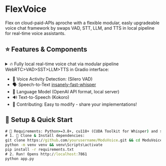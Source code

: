 # FlexVoice
Flex on cloud-paid-APIs aproche with a flexible modular, easly upgradeable voice chat framework by swaps VAD, STT, LLM, and TTS in local pipeline for real-time voice assistants.

## ⭐ Features & Components

<details><summary>🔥 Fully local real-time voice chat via modular pipeline WebRTC>VAD>SST>LLM>TTS in Gradio interface:</summary>


## 📐 Structured Architecture in independent modules:
```python
def process_pipeline(audio, conversation):
    # 1. Voice Activity Detection: Audio array -> `check_vad()` ->  Boolean (speech detected)
    # 2. Speech-to-Text: Audio array -> `load_stt_models` and `transcribe_with_whisper(audio_array)` ->  Transcribed text
    # 3. LLM: Text prompt -> `send_to_llm` -> Text response
    # 4. Text-to-Speech: Text -> `initialize_tts`, `text_to_speech(text)` -> (audio_array, sample_rate)
```
</details>

  - 🎤 Voice Activity Detection: (Silero VAD)
  - 🗣️ Speech-to-Text [insanely-fast-whisper](https://github.com/Vaibhavs10/insanely-fast-whisper) 
  - 🤖 Language Model (OpenAI API format, local server)
  - 🔊 Text-to-Speech (Kokoro)
- 🤝 Contributing: Easy to modify - share your implementations!

## 🚀 Setup & Quick Start
```cmd
# 📜 Requirements: Python>=3.8+, cu118+ (CUDA Toolkit for Whisper) and server openai-API (default: ooba webui)
# 1. 🔧 Clone & Install dependencies:
git clone https://github.com/yourusername/ModuVoice.git && cd ModuVoice
python -m venv venv && venv\Scripts\activate
pip install -r requirements.txt
# 2. Run! Opens http://localhost:7861
python app.py
```

